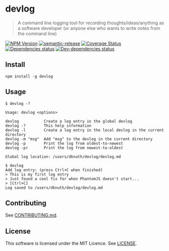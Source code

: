 # devlog

> A command line logging tool for recording thoughts/ideas/anything as a software developer (or anyone else who wants to write notes from the command line)

[![NPM Version](https://img.shields.io/npm/v/devlog.svg?style=flat-square)](http://npm.im/devlog)
[![semantic-release](https://img.shields.io/badge/%20%20%F0%9F%93%A6%F0%9F%9A%80-semantic--release-e10079.svg)](https://github.com/semantic-release/semantic-release)
[![Coverage Status](https://coveralls.io/repos/github/uglow/devlog/badge.svg?branch=master)](https://coveralls.io/github/uglow/devlog?branch=master)
[![Dependencies status](https://david-dm.org/uglow/devlog/status.svg?theme=shields.io)](https://david-dm.org/uglow/devlog#info=dependencies)
[![Dev-dependencies status](https://david-dm.org/uglow/devlog/dev-status.svg?theme=shields.io)](https://david-dm.org/uglow/devlog#info=devDependencies)

## Install

    npm install -g devlog


## Usage

```
$ devlog -?

Usage: devlog <options>

devlog           Create a log entry in the global devlog
devlog -?        This help information
devlog -l        Create a log entry in the local devlog in the current directory
devlog -m "msg"  Add "msg" to the devlog in the current directory
devlog -p        Print the log from oldest-to-newest
devlog -pr       Print the log from newest-to-oldest

Global log location: /users/dknuth/devlog/devlog.md

$ devlog
Add log entry: (press Ctrl+C when finished)
> This is my first log entry
> Just found a cool fix for when PhantomJS doesn't start...
> [Ctrl+C]
Log saved to /users/dknuth/devlog/devlog.md

```

## Contributing

See [CONTRIBUTING.md](CONTRIBUTING.md).


## License

This software is licensed under the MIT Licence. See [LICENSE](LICENSE).
